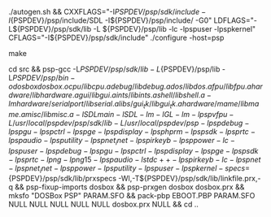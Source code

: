 ./autogen.sh && CXXFLAGS="-I${PSPDEV}/psp/sdk/include -I${PSPDEV}/psp/include/SDL -I${PSPDEV}/psp/include/ -G0" LDFLAGS="-L${PSPDEV}/psp/sdk/lib -L  ${PSPDEV}/psp/lib -lc -lpspuser -lpspkernel" CFLAGS="-I${PSPDEV}/psp/sdk/include" ./configure -host=psp

make 

cd src && psp-gcc -L${PSPDEV}/psp/sdk/lib -L${PSPDEV}/psp/lib -L${PSPDEV}/psp/bin -o dosbox dosbox.o cpu/libcpu.a debug/libdebug.a dos/libdos.a fpu/libfpu.a hardware/libhardware.a gui/libgui.a ints/libints.a shell/libshell.a -lm hardware/serialport/libserial.a libs/gui_tk/libgui_tk.a hardware/mame/libmame.a misc/libmisc.a -lSDLmain -lSDL   -lm -lGL -lm -lpspvfpu -L/usr/local/pspdev/psp/sdk/lib -L/usr/local/pspdev/psp -lpspdebug -lpspgu -lpspctrl -lpspge -lpspdisplay -lpsphprm -lpspsdk -lpsprtc -lpspaudio -lpsputility -lpspnet_inet -lpspirkeyb -lpsppower -lc -lpspuser -lpspdebug -lpspgu -lpspctrl -lpspdisplay -lpspge -lpspsdk -lpsprtc -lpng -lpng15 -lpspaudio -lstdc++ -lpspirkeyb -lc -lpspnet -lpspnet_inet -lpsppower -lpsputility -lpspuser -lpspkernel -specs=${PSPDEV}/psp/sdk/lib/prxspecs -Wl,-T${PSPDEV}/psp/sdk/lib/linkfile.prx,-q && psp-fixup-imports dosbox && psp-prxgen dosbox dosbox.prx && mksfo "DOSBox PSP" PARAM.SFO && pack-pbp EBOOT.PBP PARAM.SFO NULL NULL NULL NULL NULL dosbox.prx NULL && cd ..
